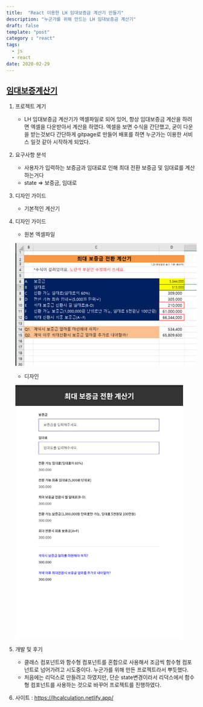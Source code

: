 ```yaml
---
title:  "React 이용한 LH 임대보증금 계산기 만들기"
description: "누군가를 위해 만드는 LH 임대보증금 계산기"
draft: false
template: "post"
category : "react"
tags:
  - js
  - react
date: 2020-02-29
---
```

## [임대보증계산기](https://lhcalculation.netlify.app)

1. 프로젝트 계기
    - LH 임대보증금 계산기가 엑셀파일로 되어 있어, 항상 임대보증금 계산을 하려면 엑셀을 다운받아서 계산을 하였다. 엑셀을 보면 수식을 간단했고, 굳이 다운을 받는것보다 간단하게 gitpage로 만들어 배포를 하면 누군가는 이용한 서비스 일것 같아 시작하게 되었다.

2. 요구사항 분석
    - 사용자가 입력하는 보증금과 임대료로 인해 최대 전환 보증금 및 임대료를 계산하는거다
    - state => 보증금, 임대로

3. 디자인 가이드
    - 기본적인 계산기

3. 디자인 가이드
    - 원본 엑셀파일

    ![엑셀](../../assets/originExel.png)
    - 디자인

    ![디자인가이드](../../assets/guide.png)

4. 개발 및 후기
    - 클래스 컴포넌트와 함수형 컴포넌트를 혼합으로 사용해서 조금씩 함수형 컴포넌트로 넘어가려고 시도중이다. 누군가를 위해 만든 프로젝트라서 뿌듯했다.
    - 처음에는 리덕스로 만들려고 하였지만, 단순 state변경이라서 리덕스에서 함수형 컴포넌트를 사용하는 것으로 바꾸어 프로젝트를 진행하였다.

5. 사이트 : <https://lhcalculation.netlify.app/>
